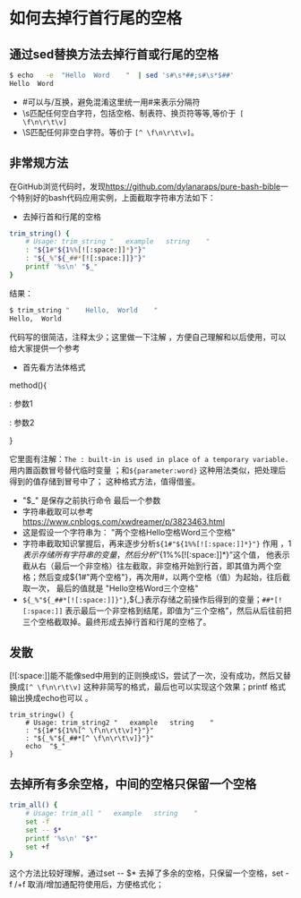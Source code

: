 # 如何去掉行首行尾的空格

## 通过sed替换方法去掉行首或行尾的空格

```bash
$ echo   -e  "Hello  Word    "  | sed 's#\s*##;s#\s*$##'
Hello  Word
```

- #可以与/互换，避免混淆这里统一用#来表示分隔符
- \s匹配任何空白字符，包括空格、制表符、换页符等等,等价于` [ \f\n\r\t\v]`
- \S匹配任何非空白字符。等价于  `[^ \f\n\r\t\v]`。

## 非常规方法

在GitHub浏览代码时，发现<https://github.com/dylanaraps/pure-bash-bible>一个特别好的bash代码应用实例，上面截取字符串方法如下：

- 去掉行首和行尾的空格

```bash
trim_string() {
    # Usage: trim_string "   example   string    "
    : "${1#"${1%%[![:space:]]*}"}"
    : "${_%"${_##*[![:space:]]}"}"
    printf '%s\n' "$_"
}
```

结果：

```bash
$ trim_string "    Hello,  World    "
Hello,  World
```

代码写的很简洁，注释太少；这里做一下注解 ，方便自己理解和以后使用，可以给大家提供一个参考 

-  首先看方法体格式

method(){

: 参数1

: 参数2

}

它里面有注解：`The : built-in is used in place of a temporary variable.`  用内置函数冒号替代临时变量 ；和`${parameter:word}`  这种用法类似，把处理后得到的值存储到冒号中了； 这种格式方法，值得借鉴。

- "$_" 是保存之前执行命令 最后一个参数
- 字符串截取可以参考 https://www.cnblogs.com/xwdreamer/p/3823463.html
- 这是假设一个字符串为： "两个空格Hello空格Word三个空格"
- 字符串截取知识掌握后，再来逐步分析`${1#"${1%%[![:space:]]*}"}` 作用  ，${1}表示存储所有字符串的变量，然后分析“${1%%[![:space:]]\*}”这个值， 他表示截从右（最后一个非空格）往左截取，非空格开始到行首，即其值为两个空格；然后变成${1#"两个空格"}，再次用#，以两个空格（值）为起始，往后截取一次， 最后的值就是 "Hello空格Word三个空格"
- `${_%"${_##*[![:space:]]}"}`,${_}表示存储之前操作后得到的变量；`##*[![:space:]]` 表示最后一个非空格到结尾，即值为“三个空格”，然后从后往前把三个空格截取掉。最终形成去掉行首和行尾的空格了。

## 发散

[![:space:]]能不能像sed中用到的正则换成\S，尝试了一次，没有成功，然后又替换成`[^ \f\n\r\t\v]` 这种非简写的格式，最后也可以实现这个效果；printf  格式输出换成echo也可以 。



```
trim_stringw() {
    # Usage: trim_string2 "   example   string    "
    : "${1#"${1%%[^ \f\n\r\t\v]*}"}"
    : "${_%"${_##*[^ \f\n\r\t\v]}"}"
    echo  "$_"
}
```



## 去掉所有多余空格，中间的空格只保留一个空格

```bash
trim_all() {
    # Usage: trim_all "   example   string    "
    set -f
    set -- $*
    printf '%s\n' "$*"
    set +f
}
```

这个方法比较好理解，通过set -- $*  去掉了多余的空格，只保留一个空格，set -f /+f 取消/增加通配符使用后，方便格式化；



​	